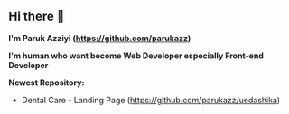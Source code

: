 ## Hi there 👋

**I'm Paruk Azziyi (https://github.com/parukazz)**

**I'm human who want become Web Developer especially Front-end Developer**

**Newest Repository:**

* Dental Care - Landing Page (https://github.com/parukazz/uedashika)

<!--
**parukazz/parukazz** is a ✨ _special_ ✨ repository because its `README.md` (this file) appears on your GitHub profile.

Here are some ideas to get you started:

- 🔭 I’m currently working on ...
- 🌱 I’m currently learning ...
- 👯 I’m looking to collaborate on ...
- 🤔 I’m looking for help with ...
- 💬 Ask me about ...
- 📫 How to reach me: ...
- 😄 Pronouns: ...
- ⚡ Fun fact: ...
-->
